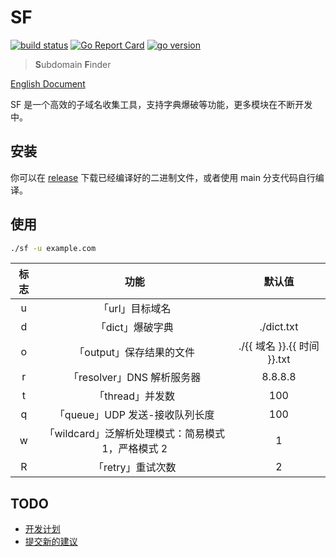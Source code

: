 # SF

[![build status](https://img.shields.io/github/workflow/status/0x2E/sf/build)](https://github.com/0x2E/sf/actions/new)
[![Go Report Card](https://goreportcard.com/badge/github.com/0x2E/sf)](https://goreportcard.com/report/github.com/0x2E/sf)
[![go version](https://img.shields.io/github/go-mod/go-version/0x2E/sf)](https://github.com/0x2E/sf/blob/main/go.mod)

> **S**ubdomain **F**inder

[English Document](https://github.com/0x2E/sf/blob/main/README_en.md)

SF 是一个高效的子域名收集工具，支持字典爆破等功能，更多模块在不断开发中。

## 安装

你可以在 [release](https://github.com/0x2E/sf/releases) 下载已经编译好的二进制文件，或者使用 main 分支代码自行编译。

## 使用

```bash
./sf -u example.com
```

|标志|功能|默认值|
|:-:|:-:|:-:|
|u|「url」目标域名||
|d|「dict」爆破字典|./dict.txt|
|o|「output」保存结果的文件|./{{ 域名 }}.{{ 时间 }}.txt|
|r|「resolver」DNS 解析服务器|8.8.8.8|
|t|「thread」并发数|100|
|q|「queue」UDP 发送-接收队列长度|100|
|w|「wildcard」泛解析处理模式：简易模式 1，严格模式 2|1|
|R|「retry」重试次数|2|

## TODO

- [开发计划](https://github.com/0x2E/sf/labels/todo)
- [提交新的建议](https://github.com/0x2E/sf/issues/new)
